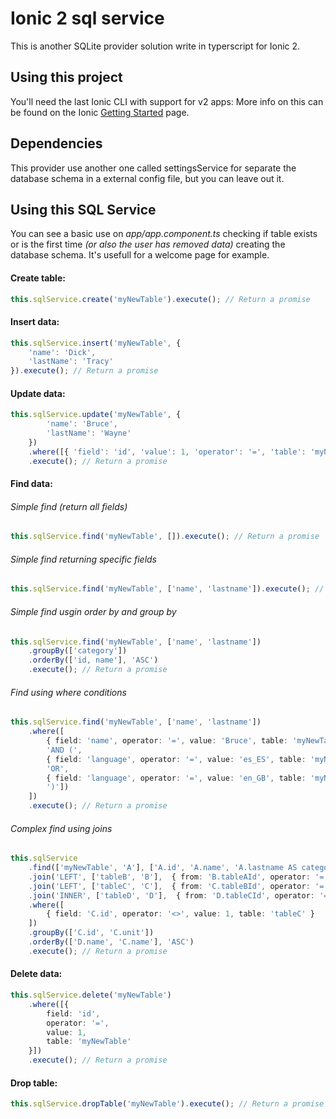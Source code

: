 Ionic 2 sql service
=====================

This is another SQLite provider solution write in typerscript for Ionic 2.

## Using this project

You'll need the last Ionic CLI with support for v2 apps:
More info on this can be found on the Ionic [Getting Started](http://ionicframework.com/docs/v2/getting-started/) page.

## Dependencies

This provider use another one called settingsService for separate the database schema in a external config file, but you can leave out it.

## Using this SQL Service

You can see a basic use on _app/app.component.ts_ checking if table exists or is the first time _(or also the user has removed data)_ creating the database schema. It's usefull for a welcome page for example.


#### Create table:
```typescript
this.sqlService.create('myNewTable').execute(); // Return a promise
```

#### Insert data:
```typescript
this.sqlService.insert('myNewTable', {
	'name': 'Dick',
	'lastName': 'Tracy'
}).execute(); // Return a promise
```

#### Update data:
```typescript
this.sqlService.update('myNewTable', {
		'name': 'Bruce',
		'lastName': 'Wayne'
	})
	.where([{ 'field': 'id', 'value': 1, 'operator': '=', 'table': 'myNewTable' }])
	.execute(); // Return a promise
```

#### Find data:
###### Simple find _(return all fields)_
```typescript
this.sqlService.find('myNewTable', []).execute(); // Return a promise
```
###### Simple find returning specific fields
```typescript
this.sqlService.find('myNewTable', ['name', 'lastname']).execute(); // Return a promise
```
###### Simple find usgin order by and group by
```typescript
this.sqlService.find('myNewTable', ['name', 'lastname'])
	.groupBy(['category'])
	.orderBy(['id, name'], 'ASC')
	.execute(); // Return a promise
```
###### Find using where conditions
```typescript
this.sqlService.find('myNewTable', ['name', 'lastname'])
	.where([
		{ field: 'name', operator: '=', value: 'Bruce', table: 'myNewTable' },
		'AND (',
		{ field: 'language', operator: '=', value: 'es_ES', table: 'myNewTable' },
		'OR',
		{ field: 'language', operator: '=', value: 'en_GB', table: 'myNewTable' },
		')'])
	])
	.execute(); // Return a promise
```
###### Complex find using joins
```typescript
this.sqlService
	.find(['myNewTable', 'A'], ['A.id', 'A.name', 'A.lastname AS category', 'sum(B.amount) AS amount', 'C.unit'])
	.join('LEFT', ['tableB', 'B'],  { from: 'B.tableAId', operator: '=', to: 'A.id' })
	.join('LEFT', ['tableC', 'C'],  { from: 'C.tableBId', operator: '=', to: 'B.id' })
	.join('INNER', ['tableD', 'D'],  { from: 'D.tableCId', operator: '=', to: 'C.anotherId' })
	.where([
	    { field: 'C.id', operator: '<>', value: 1, table: 'tableC' }
    ])
	.groupBy(['C.id', 'C.unit'])
	.orderBy(['D.name', 'C.name'], 'ASC')
	.execute(); // Return a promise
```

#### Delete data:
```typescript
this.sqlService.delete('myNewTable')
	.where([{
		field: 'id',
		operator: '=',
		value: 1,
		table: 'myNewTable'
	}])
	.execute(); // Return a promise
```

#### Drop table:
```typescript
this.sqlService.dropTable('myNewTable').execute(); // Return a promise
```